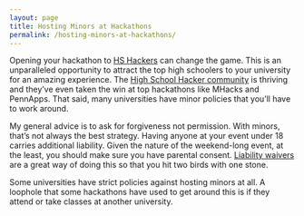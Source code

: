 ```yaml
---
layout: page
title: Hosting Minors at Hackathons
permalink: /hosting-minors-at-hackathons/
---
```

Opening your hackathon to [HS Hackers][hs hackers] can change the game. This is an unparalleled opportunity to attract the top high schoolers to your university for an amazing experience. The [High School Hacker community][hs hackers] is thriving and they’ve even taken the win at top hackathons like MHacks and PennApps. That said, many universities have minor policies that you’ll have to work around. 

My general advice is to ask for forgiveness not permission. With minors, that’s not always the best strategy. Having anyone at your event under 18 carries additional liability. Given the nature of the weekend-long event, at the least, you should make sure you have parental consent. [Liability waivers](liability.md) are a great way of doing this so that you hit two birds with one stone. 

Some universities have strict policies against hosting minors at all. A loophole that some hackathons have used to get around this is if they attend or take classes at another university.

[hs hackers]: https://www.facebook.com/groups/PennAppsHS
